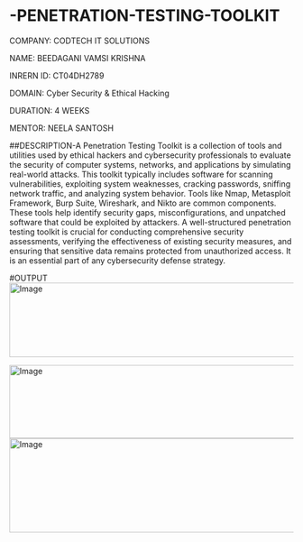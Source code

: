 # -PENETRATION-TESTING-TOOLKIT

COMPANY: CODTECH IT SOLUTIONS

NAME: BEEDAGANI VAMSI KRISHNA

INRERN ID: CT04DH2789

DOMAIN: Cyber Security & Ethical Hacking

DURATION: 4 WEEKS

MENTOR: NEELA SANTOSH

##DESCRIPTION-A Penetration Testing Toolkit is a collection of tools and utilities used by ethical hackers and cybersecurity professionals to evaluate the security of computer systems, networks, and applications by simulating real-world attacks. This toolkit typically includes software for scanning vulnerabilities, exploiting system weaknesses, cracking passwords, sniffing network traffic, and analyzing system behavior. Tools like Nmap, Metasploit Framework, Burp Suite, Wireshark, and Nikto are common components. These tools help identify security gaps, misconfigurations, and unpatched software that could be exploited by attackers. A well-structured penetration testing toolkit is crucial for conducting comprehensive security assessments, verifying the effectiveness of existing security measures, and ensuring that sensitive data remains protected from unauthorized access. It is an essential part of any cybersecurity defense strategy.

#OUTPUT
<img width="801" height="132" alt="Image" src="https://github.com/user-attachments/assets/89e9eaa8-0e54-45f8-98da-15ce5d312176" />

<img width="921" height="130" alt="Image" src="https://github.com/user-attachments/assets/658fa257-fae8-4d9a-9962-9c042a0667b7" />

<img width="873" height="167" alt="Image" src="https://github.com/user-attachments/assets/9fd5d9cc-747d-44a9-bc65-c6fefda552ce" />
